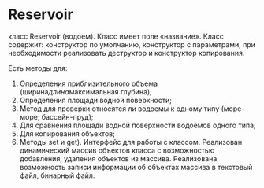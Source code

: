 # Reservoir
класс Reservoir (водоем). Класс  имеет поле «название». Класс содержит: конструктор по умолчанию, конструктор с параметрами, при необходимости реализовать деструктор и конструктор копирования.

Есть методы для:
1. Определения приблизительного объема (ширина*длина*максимальная глубина);
2. Определения площади водной поверхности;
3. Метод для проверки относятся ли водоемы к одному типу (море-море; бассейн-пруд);
4. Для сравнения площади водной поверхности водоемов одного типа;
5. Для копирования объектов;
6. Методы set и get).
Интерфейс для работы с классом. Реализован динамический массив объектов класса с возможностью добавления, удаления объектов из массива. Реализована возможность записи информации об объектах массива в текстовый файл, бинарный файл.
